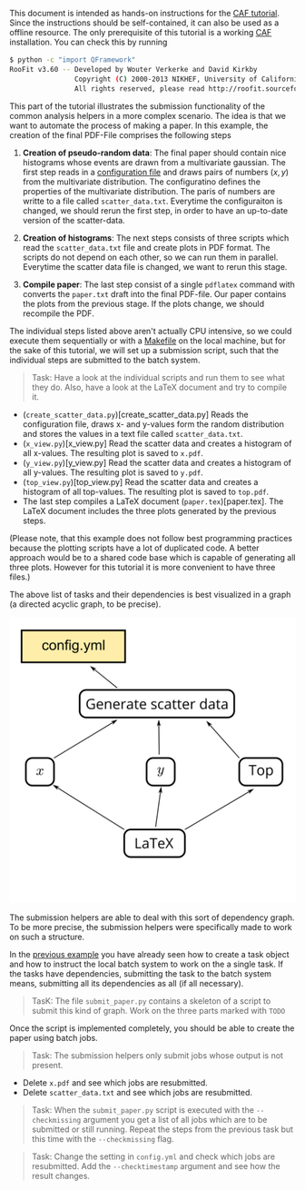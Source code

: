 This document is intended as hands-on instructions for the [CAF
tutorial](https://indico.cern.ch/event/771763/). Since the
instructions should be self-contained, it can also be used as a offline resource. The only
prerequisite of this tutorial is a working
[CAF](https://gitlab.cern.ch/atlas-caf/CAFCore) installation. You can check this
by running

<!-- console -->
```bash
$ python -c "import QFramework"
RooFit v3.60 -- Developed by Wouter Verkerke and David Kirkby 
                Copyright (C) 2000-2013 NIKHEF, University of California & Stanford University
                All rights reserved, please read http://roofit.sourceforge.net/license.txt
```

This part of the tutorial illustrates the submission functionality of the common analysis
helpers in a more complex scenario. The idea is that we want to automate the
process of making a paper. In this example, the creation of the final PDF-File
comprises the following steps

 1. **Creation of pseudo-random data**:
    The final paper should contain nice histograms whose events are drawn from a
    multivariate gaussian. The first step reads in a [configuration
    file](config.yml) and draws pairs of numbers $(x, y)$ from the multivariate
    distribution. The configuratino defines the properties of the multivariate
    distribution. The paris of numbers are writte to a file called
    `scatter_data.txt`. Everytime the configuraiton is changed, we should rerun
    the first step, in order to have an up-to-date version of the scatter-data.

  2. **Creation of histograms**:
    The next steps consists of three scripts which read the `scatter_data.txt`
    file and create plots in PDF format. The scripts do not depend on each
    other, so we can run them in parallel. Everytime the scatter data file is
    changed, we want to rerun this stage.

  3. **Compile paper**:
    The last step consist of a single `pdflatex` command with converts the
    `paper.txt` draft into the final PDF-file. Our paper contains the plots
    from the previous stage. If the plots change, we should recompile the PDF.

The individual steps listed above aren't actually CPU intensive, so we could
execute them sequentially or with a [Makefile](.Makefile) on the local machine,
but for the sake of this tutorial, we will set up a submission script, such that
the individual steps are submitted to the batch system.

> Task: Have a look at the individual scripts and run them to see what they do. Also,
  have a look at the LaTeX document and try to compile it.

  - (`create_scatter_data.py`)[create_scatter_data.py] Reads the configuration
    file, draws x- and y-values form the random distribution and stores the
    values in a text file called `scatter_data.txt`.
  - (`x_view.py`)[x_view.py] Read the scatter data and creates a histogram of
    all x-values. The resulting plot is saved to `x.pdf`.
  - (`y_view.py`)[y_view.py] Read the scatter data and creates a histogram of
    all y-values. The resulting plot is saved to `y.pdf`.
  - (`top_view.py`)[top_view.py] Read the scatter data and creates a histogram of
    all top-values. The resulting plot is saved to `top.pdf`.
  - The last step compiles a LaTeX document (`paper.tex`)[paper.tex]. The LaTeX
    document includes the three plots generated by the previous steps.

(Please note, that this example does not follow best programming practices
because the plotting scripts have a lot of duplicated code. A better approach
would be to a shared code base which is capable of generating all three plots.
However for this tutorial it is more convenient to have three files.)

The above list of tasks and their dependencies is best visualized in a graph (a
directed acyclic graph, to be precise).

![Dependency Graph](graph.png)

The submission helpers are able to deal with this sort of dependency graph. To
be more precise, the submission helpers were specifically made to work on such
a structure.

In the [previous example](../submission-hello) you have already seen how to
create a task object and how to instruct the local batch system to work on the
a single task. If the tasks have dependencies, submitting the task to the batch
system means, submitting all its dependencies as all (if all necessary).

> TasK: The file `submit_paper.py` contains a skeleton of a script to submit this kind
  of graph. Work on the three parts marked with `TODO`

Once the script is implemented completely, you should be able to create the
paper using batch jobs.

> Task: The submission helpers only submit jobs whose output is not present.
   - Delete `x.pdf` and see which jobs are resubmitted.
   - Delete `scatter_data.txt` and see which jobs are resubmitted.

> Task: When the `submit_paper.py` script is executed with the `--checkmissing`
  argument you get a list of all jobs which are to be submitted or still
  running. Repeat the steps from the previous task but this time with the
  `--checkmissing` flag.

> Task: Change the setting in `config.yml` and check which jobs are resubmitted.
  Add the `--checktimestamp` argument and see how the result changes.
